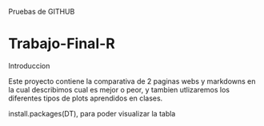 Pruebas de GITHUB

# Trabajo-Final-R

Introduccion

Este proyecto contiene la comparativa de 2 paginas webs y markdowns en la cual describimos
cual es mejor o peor, y tambien utlizaremos los diferentes tipos de plots aprendidos en clases.

install.packages(DT), para poder visualizar la tabla
